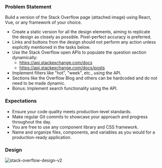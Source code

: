 ### Problem Statement  
Build a version of the Stack Overflow page (attached image) using React, Vue, or any framework of your choice.  
* Create a static version for all the design elements, aiming to replicate the design as closely as possible. Pixel-perfect accuracy is preferred.  
* Links and buttons from the design should not perform any action unless explicitly mentioned in the tasks below.  
* Use the Stack Overflow open APIs to populate the question section dynamically:  
  * https://api.stackexchange.com/docs  
  * https://api.stackexchange.com/docs/posts
* Implement filters like "hot", "week", etc., using the API.  
* Sections like the Overflow Blog and others can be hardcoded and do not need to be made dynamic.  
* Bonus: Implement search functionality using the API.  

### Expectations
* Ensure your code quality meets production-level standards.  
* Make regular Git commits to showcase your approach and progress throughout the day.  
* You are free to use any component library and CSS framework.  
* Name and organize files, components, and variables as you would for a production-ready application.

### Design
![stack-overflow-design-v2](https://github.com/user-attachments/assets/5529d8db-edc2-4636-8ab3-06a53de9774a)

